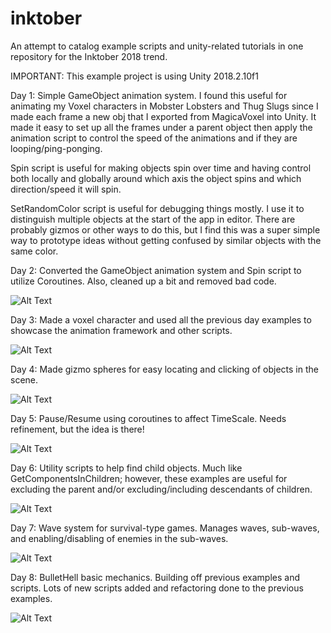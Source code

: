 # inktober
An attempt to catalog example scripts and unity-related tutorials in one repository for the Inktober 2018 trend.

IMPORTANT: This example project is using Unity 2018.2.10f1

Day 1: Simple GameObject animation system. I found this useful for animating my Voxel characters in Mobster Lobsters and Thug Slugs since I made each frame a new obj that I exported from MagicaVoxel into Unity. It made it easy to set up all the frames under a parent object then apply the animation script to control the speed of the animations and if they are looping/ping-ponging.

Spin script is useful for making objects spin over time and having control both locally and globally around which axis the object spins and which direction/speed it will spin.

SetRandomColor script is useful for debugging things mostly. I use it to distinguish multiple objects at the start of the app in editor. There are probably gizmos or other ways to do this, but I find this was a super simple way to prototype ideas without getting confused by similar objects with the same color.

Day 2: Converted the GameObject animation system and Spin script to utilize Coroutines. Also, cleaned up a bit and removed bad code.

![Alt Text](https://media.giphy.com/media/3Xzdy2QzfsVZ44WkwW/giphy.gif)

Day 3: Made a voxel character and used all the previous day examples to showcase the animation framework and other scripts.

![Alt Text](https://media.giphy.com/media/fHfMf1fktaPnMJW4Ic/giphy.gif)

Day 4: Made gizmo spheres for easy locating and clicking of objects in the scene.

![Alt Text](https://media.giphy.com/media/8mboAtWRjMYXW2S2iC/giphy.gif)

Day 5: Pause/Resume using coroutines to affect TimeScale. Needs refinement, but the idea is there!

![Alt Text](https://media.giphy.com/media/dZ5jQyUCmyoEcQ0XU6/giphy.gif)

Day 6: Utility scripts to help find child objects. Much like GetComponentsInChildren; however, these examples are useful for excluding the parent and/or excluding/including descendants of children.

![Alt Text](https://media.giphy.com/media/4JXL0kKgJYMdBDJxNF/giphy.gif)

Day 7: Wave system for survival-type games. Manages waves, sub-waves, and enabling/disabling of enemies in the sub-waves.

![Alt Text](https://media.giphy.com/media/dYCgAr6ikiyayX4C6J/giphy.gif)

Day 8: BulletHell basic mechanics. Building off previous examples and scripts. Lots of new scripts added and refactoring done to the previous examples.

![Alt Text](https://media.giphy.com/media/c6VxjHYOjQaCgleWrV/giphy.gif)

